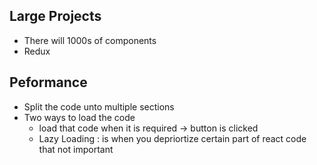 ## Large Projects
* There will 1000s of components
* Redux 

## Peformance 
* Split the code unto multiple sections
* Two ways to load the code  
    * load that code when it is required -> button is clicked
    * Lazy Loading : is when you depriortize certain part of react code that not important 
  
